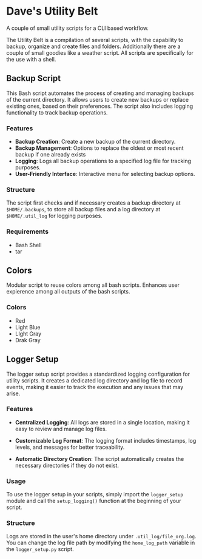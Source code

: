 # Dave's Utility Belt
A couple of small utility scripts for a CLI based workflow.

The Utility Belt is a compilation of several scripts, with the capability to backup, organize and create files and folders. Additionally there are a couple of small goodies like a weather script. All scripts are specifically for the use with a shell.

## Backup Script

This Bash script automates the process of creating and managing backups of the current directory. It allows users to create new backups or replace existing ones, based on their preferences. The script also includes logging functionality to track backup operations.

### Features

- **Backup Creation**: Create a new backup of the current directory.
- **Backup Management**: Options to replace the oldest or most recent backup if one already exists
- **Logging**: Logs all backup operations to a specified log file for tracking purposes.
- **User-Friendly Interface**: Interactive menu for selecting backup options.

### Structure

The script first checks and if necessary creates a backup directory at `$HOME/.backups`, to store all backup files and a log directory at `$HOME/.util_log` for logging purposes.

### Requirements

- Bash Shell
- tar

## Colors

Modular script to reuse colors among all bash scripts. Enhances user expierence among all outputs of the bash scripts.

### Colors

- Red
- Light Blue
- LIght Gray
- Drak Gray

## Logger Setup

The logger setup script provides a standardized logging configuration for utility scripts. It creates a dedicated log directory and log file to record events, making it easier to track the execution and any issues that may arise.

### Features

- **Centralized Logging**: All logs are stored in a single location, making it easy to review and manage log files.

- **Customizable Log Format**: The logging format includes timestamps, log levels, and messages for better traceability.
- **Automatic Directory Creation**: The script automatically creates the necessary directories if they do not exist.

### Usage

To use the logger setup in your scripts, simply import the `logger_setup` module and call the `setup_logging()` function at the beginning of your script.

### Structure

Logs are stored in the user's home directory under `.util_log/file_org.log`. You can change the log file path by modifying the `home_log_path` variable in the `logger_setup.py` script.













